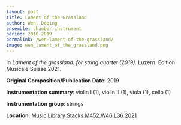 ```yaml
---
layout: post
title: Lament of the Grassland
author: Wen, Deqing
ensemble: chamber-instrument
period: 2010-2019
permalink: /wen-lament-of-the-grassland/
image: wen_lament_of_the_grassland.png
---
```


In *Lament of the grassland: for string quartet (2019).* Luzern: Edition Musicale Suisse 2021.

**Original Composition/Publication Date**: 2019

**Instrumentation summary**: violin I (1), violin II (1), viola (1), cello (1)

**Instrumentation group**: strings

**Location**: <a href="https://tufts.primo.exlibrisgroup.com/permalink/01TUN_INST/1kc9gia/alma991018414738903851" target="_blank">Music Library Stacks M452.W46 L36 2021</a>